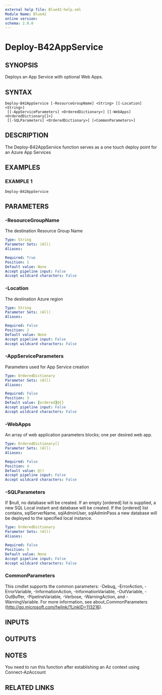 ```yaml
---
external help file: Blue42-help.xml
Module Name: Blue42
online version:
schema: 2.0.0
---
```


# Deploy-B42AppService

## SYNOPSIS
Deploys an App Service with optional Web Apps.

## SYNTAX

```
Deploy-B42AppService [-ResourceGroupName] <String> [[-Location] <String>]
 [[-AppServiceParameters] <OrderedDictionary>] [[-WebApps] <OrderedDictionary[]>]
 [[-SQLParameters] <OrderedDictionary>] [<CommonParameters>]
```

## DESCRIPTION
The Deploy-B42AppService function serves as a one touch deploy point for an Azure App Services

## EXAMPLES

### EXAMPLE 1
```
Deploy-B42AppService
```

## PARAMETERS

### -ResourceGroupName
The destination Resource Group Name

```yaml
Type: String
Parameter Sets: (All)
Aliases:

Required: True
Position: 1
Default value: None
Accept pipeline input: False
Accept wildcard characters: False
```

### -Location
The destination Azure region

```yaml
Type: String
Parameter Sets: (All)
Aliases:

Required: False
Position: 2
Default value: None
Accept pipeline input: False
Accept wildcard characters: False
```

### -AppServiceParameters
Parameters used for App Service creation

```yaml
Type: OrderedDictionary
Parameter Sets: (All)
Aliases:

Required: False
Position: 3
Default value: [ordered]@{}
Accept pipeline input: False
Accept wildcard characters: False
```

### -WebApps
An array of web application parameters blocks; one per desired web app.

```yaml
Type: OrderedDictionary[]
Parameter Sets: (All)
Aliases:

Required: False
Position: 4
Default value: @()
Accept pipeline input: False
Accept wildcard characters: False
```

### -SQLParameters
If $null, no database will be created.
If an empty \[ordered\] list is supplied, a new SQL Local instant and database will be created.
If the \[ordered\] list contains, sqlServerName, sqlAdminUser, sqlAdminPass a new database will be deployed to the specified local instance.

```yaml
Type: OrderedDictionary
Parameter Sets: (All)
Aliases:

Required: False
Position: 5
Default value: None
Accept pipeline input: False
Accept wildcard characters: False
```

### CommonParameters
This cmdlet supports the common parameters: -Debug, -ErrorAction, -ErrorVariable, -InformationAction, -InformationVariable, -OutVariable, -OutBuffer, -PipelineVariable, -Verbose, -WarningAction, and -WarningVariable.
For more information, see about_CommonParameters (http://go.microsoft.com/fwlink/?LinkID=113216).

## INPUTS

## OUTPUTS

## NOTES
You need to run this function after establishing an Az context using Connect-AzAccount

## RELATED LINKS
